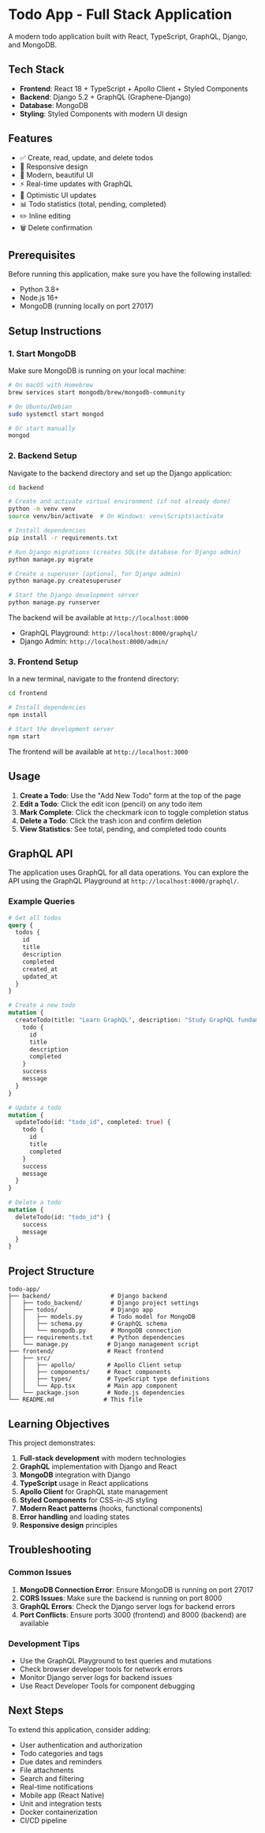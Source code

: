 # Todo App - Full Stack Application

A modern todo application built with React, TypeScript, GraphQL, Django, and MongoDB.

## Tech Stack

- **Frontend**: React 18 + TypeScript + Apollo Client + Styled Components
- **Backend**: Django 5.2 + GraphQL (Graphene-Django)
- **Database**: MongoDB
- **Styling**: Styled Components with modern UI design

## Features

- ✅ Create, read, update, and delete todos
- 📱 Responsive design
- 🎨 Modern, beautiful UI
- ⚡ Real-time updates with GraphQL
- 🔄 Optimistic UI updates
- 📊 Todo statistics (total, pending, completed)
- ✏️ Inline editing
- 🗑️ Delete confirmation

## Prerequisites

Before running this application, make sure you have the following installed:

- Python 3.8+
- Node.js 16+
- MongoDB (running locally on port 27017)

## Setup Instructions

### 1. Start MongoDB

Make sure MongoDB is running on your local machine:

```bash
# On macOS with Homebrew
brew services start mongodb/brew/mongodb-community

# On Ubuntu/Debian
sudo systemctl start mongod

# Or start manually
mongod
```

### 2. Backend Setup

Navigate to the backend directory and set up the Django application:

```bash
cd backend

# Create and activate virtual environment (if not already done)
python -m venv venv
source venv/bin/activate  # On Windows: venv\Scripts\activate

# Install dependencies
pip install -r requirements.txt

# Run Django migrations (creates SQLite database for Django admin)
python manage.py migrate

# Create a superuser (optional, for Django admin)
python manage.py createsuperuser

# Start the Django development server
python manage.py runserver
```

The backend will be available at `http://localhost:8000`
- GraphQL Playground: `http://localhost:8000/graphql/`
- Django Admin: `http://localhost:8000/admin/`

### 3. Frontend Setup

In a new terminal, navigate to the frontend directory:

```bash
cd frontend

# Install dependencies
npm install

# Start the development server
npm start
```

The frontend will be available at `http://localhost:3000`

## Usage

1. **Create a Todo**: Use the "Add New Todo" form at the top of the page
2. **Edit a Todo**: Click the edit icon (pencil) on any todo item
3. **Mark Complete**: Click the checkmark icon to toggle completion status
4. **Delete a Todo**: Click the trash icon and confirm deletion
5. **View Statistics**: See total, pending, and completed todo counts

## GraphQL API

The application uses GraphQL for all data operations. You can explore the API using the GraphQL Playground at `http://localhost:8000/graphql/`.

### Example Queries

```graphql
# Get all todos
query {
  todos {
    id
    title
    description
    completed
    created_at
    updated_at
  }
}

# Create a new todo
mutation {
  createTodo(title: "Learn GraphQL", description: "Study GraphQL fundamentals") {
    todo {
      id
      title
      description
      completed
    }
    success
    message
  }
}

# Update a todo
mutation {
  updateTodo(id: "todo_id", completed: true) {
    todo {
      id
      title
      completed
    }
    success
    message
  }
}

# Delete a todo
mutation {
  deleteTodo(id: "todo_id") {
    success
    message
  }
}
```

## Project Structure

```
todo-app/
├── backend/                 # Django backend
│   ├── todo_backend/        # Django project settings
│   ├── todos/               # Django app
│   │   ├── models.py        # Todo model for MongoDB
│   │   ├── schema.py        # GraphQL schema
│   │   └── mongodb.py       # MongoDB connection
│   ├── requirements.txt     # Python dependencies
│   └── manage.py           # Django management script
├── frontend/               # React frontend
│   ├── src/
│   │   ├── apollo/         # Apollo Client setup
│   │   ├── components/     # React components
│   │   ├── types/          # TypeScript type definitions
│   │   └── App.tsx         # Main app component
│   └── package.json        # Node.js dependencies
└── README.md              # This file
```

## Learning Objectives

This project demonstrates:

1. **Full-stack development** with modern technologies
2. **GraphQL** implementation with Django and React
3. **MongoDB** integration with Django
4. **TypeScript** usage in React applications
5. **Apollo Client** for GraphQL state management
6. **Styled Components** for CSS-in-JS styling
7. **Modern React patterns** (hooks, functional components)
8. **Error handling** and loading states
9. **Responsive design** principles

## Troubleshooting

### Common Issues

1. **MongoDB Connection Error**: Ensure MongoDB is running on port 27017
2. **CORS Issues**: Make sure the backend is running on port 8000
3. **GraphQL Errors**: Check the Django server logs for backend errors
4. **Port Conflicts**: Ensure ports 3000 (frontend) and 8000 (backend) are available

### Development Tips

- Use the GraphQL Playground to test queries and mutations
- Check browser developer tools for network errors
- Monitor Django server logs for backend issues
- Use React Developer Tools for component debugging

## Next Steps

To extend this application, consider adding:

- User authentication and authorization
- Todo categories and tags
- Due dates and reminders
- File attachments
- Search and filtering
- Real-time notifications
- Mobile app (React Native)
- Unit and integration tests
- Docker containerization
- CI/CD pipeline
